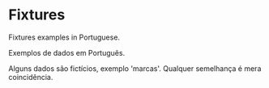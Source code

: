 Fixtures
========

Fixtures examples in Portuguese.

Exemplos de dados em Português.

Alguns dados são fictícios, exemplo 'marcas'. Qualquer semelhança é mera coincidência.
